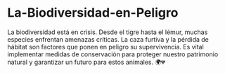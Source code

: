 # La-Biodiversidad-en-Peligro
La biodiversidad está en crisis. Desde el tigre hasta el lémur, muchas especies enfrentan amenazas críticas. La caza furtiva y la pérdida de hábitat son factores que ponen en peligro su supervivencia. Es vital implementar medidas de conservación para proteger nuestro patrimonio natural y garantizar un futuro para estos animales. 🌍💔
